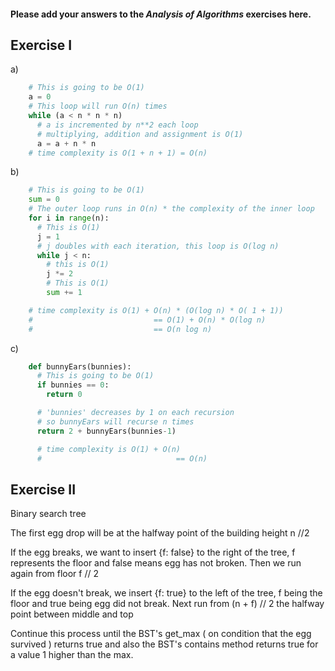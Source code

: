 #### Please add your answers to the **_Analysis of Algorithms_** exercises here.

## Exercise I

a)

```python
    # This is going to be O(1)
    a = 0
    # This loop will run O(n) times
    while (a < n * n * n)
      # a is incremented by n**2 each loop
      # multiplying, addition and assignment is O(1)
      a = a + n * n
    # time complexity is O(1 + n + 1) = O(n)
```

b)

```python
    # This is going to be O(1)
    sum = 0
    # The outer loop runs in O(n) * the complexity of the inner loop
    for i in range(n):
      # This is O(1)
      j = 1
      # j doubles with each iteration, this loop is O(log n)
      while j < n:
        # this is O(1)
        j *= 2
        # This is O(1)
        sum += 1

    # time complexity is O(1) + O(n) * (O(log n) * O( 1 + 1))
    #                           == O(1) + O(n) * O(log n)
    #                           == O(n log n)
```

c)

```python
    def bunnyEars(bunnies):
      # This is going to be O(1)
      if bunnies == 0:
        return 0

      # 'bunnies' decreases by 1 on each recursion
      # so bunnyEars will recurse n times
      return 2 + bunnyEars(bunnies-1)

      # time complexity is O(1) + O(n)
      #                              == O(n)
```

## Exercise II

Binary search tree

The first egg drop will be at the halfway point of the building height n //2

If the egg breaks, we want to insert {f: false} to the right of the tree, f represents the floor and false means egg has not broken. Then we run again from floor f // 2

If the egg doesn't break, we insert {f: true} to the left of the tree, f being the floor and true being egg did not break. Next run from (n + f) // 2 the halfway point between middle and top

Continue this process until the BST's get_max ( on condition that the egg survived ) returns true and also the BST's contains method returns true for a value 1 higher than the max.
